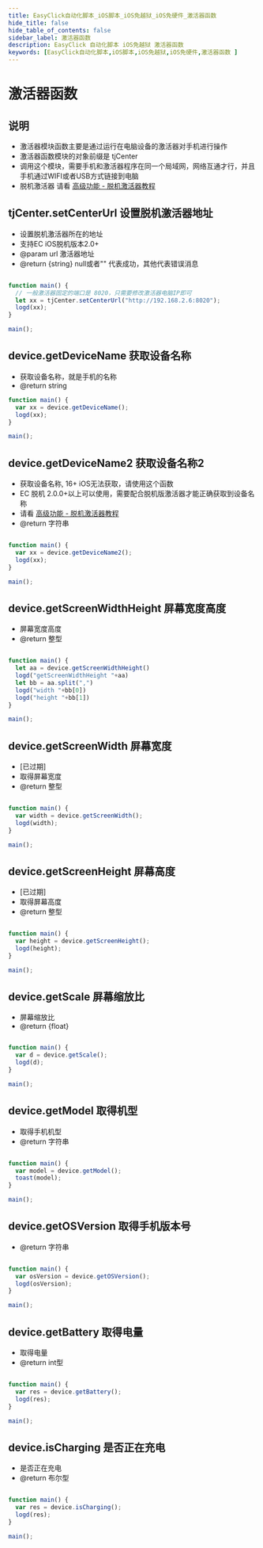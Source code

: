 ```yaml
---
title: EasyClick自动化脚本_iOS脚本_iOS免越狱_iOS免硬件_激活器函数 
hide_title: false 
hide_table_of_contents: false 
sidebar_label: 激活器函数
description: EasyClick 自动化脚本 iOS免越狱 激活器函数 
keywords: [EasyClick自动化脚本,iOS脚本,iOS免越狱,iOS免硬件,激活器函数 ]
---
```


# 激活器函数

## 说明

- 激活器模块函数主要是通过运行在电脑设备的激活器对手机进行操作
- 激活器函数模块的对象前缀是 tjCenter
- 调用这个模块，需要手机和激活器程序在同一个局域网，网络互通才行，并且手机通过WIFI或者USB方式链接到电脑
- 脱机激活器 请看 [高级功能 - 脱机激活器教程](/iostjdocs/zh-cn/advance/tjcenter)

## tjCenter.setCenterUrl 设置脱机激活器地址

* 设置脱机激活器所在的地址
* 支持EC iOS脱机版本2.0+
* @param url 激活器地址
* @return {string} null或者"" 代表成功，其他代表错误消息

```javascript

function main() {
  // 一般激活器固定的端口是 8020，只需要修改激活器电脑IP即可
  let xx = tjCenter.setCenterUrl("http://192.168.2.6:8020");
  logd(xx);
}

main();
```

## device.getDeviceName 获取设备名称

* 获取设备名称，就是手机的名称
* @return string

```javascript
function main() {
  var xx = device.getDeviceName();
  logd(xx);
}

main();
```


## device.getDeviceName2 获取设备名称2

* 获取设备名称, 16+ iOS无法获取，请使用这个函数
* EC 脱机 2.0.0+以上可以使用，需要配合脱机版激活器才能正确获取到设备名称
* 请看 [高级功能 - 脱机激活器教程](/iostjdocs/zh-cn/advance/tjcenter)
* @return 字符串

```javascript

function main() {
  var xx = device.getDeviceName2();
  logd(xx);
}

main();
```

## device.getScreenWidthHeight 屏幕宽度高度
* 屏幕宽度高度
* @return 整型

```javascript

function main() {
  let aa = device.getScreenWidthHeight()
  logd("getScreenWidthHeight "+aa)
  let bb = aa.split(",")
  logd("width "+bb[0])
  logd("height "+bb[1])
}

main();
```


## device.getScreenWidth 屏幕宽度
* [已过期]
* 取得屏幕宽度
* @return 整型

```javascript

function main() {
  var width = device.getScreenWidth();
  logd(width);
}

main();
```

## device.getScreenHeight 屏幕高度

* [已过期]
* 取得屏幕高度
* @return 整型

```javascript

function main() {
  var height = device.getScreenHeight();
  logd(height);
}

main();
```

## device.getScale 屏幕缩放比

* 屏幕缩放比
* @return {float}

```javascript

function main() {
  var d = device.getScale();
  logd(d);
}

main();
```

## device.getModel 取得机型

* 取得手机机型
* @return 字符串

```javascript

function main() {
  var model = device.getModel();
  toast(model);
}

main();
```

## device.getOSVersion 取得手机版本号

* @return 字符串

```javascript

function main() {
  var osVersion = device.getOSVersion();
  logd(osVersion);
}

main();
```

## device.getBattery 取得电量

* 取得电量
* @return int型

```javascript

function main() {
  var res = device.getBattery();
  logd(res);
}

main();
```

## device.isCharging 是否正在充电

* 是否正在充电
* @return 布尔型

```javascript

function main() {
  var res = device.isCharging();
  logd(res);
}

main();
```

